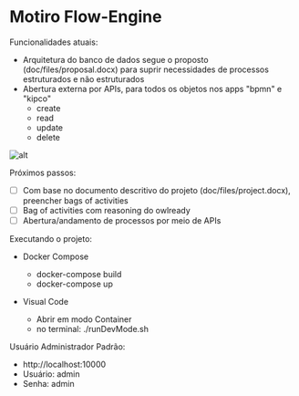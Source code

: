 # Motiro Flow-Engine

Funcionalidades atuais:

- Arquitetura do banco de dados segue o proposto (doc/files/proposal.docx) para suprir necessidades de processos estruturados e não estruturados
- Abertura externa por APIs, para todos os objetos nos apps "bpmn" e "kipco"
  - create
  - read
  - update
  - delete 

![alt](doc/assets/db2.png)



Próximos passos:

- [ ] Com base no documento descritivo do projeto (doc/files/project.docx), preencher bags of activities
- [ ] Bag of activities com reasoning do owlready
- [ ] Abertura/andamento de processos por meio de APIs

Executando o projeto:

- Docker Compose
  - docker-compose build
  - docker-compose up 

- Visual Code
  - Abrir em modo Container
  - no terminal: ./runDevMode.sh

Usuário Administrador Padrão:

- http://localhost:10000
- Usuário: admin
- Senha: admin







